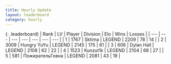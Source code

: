 ```yaml
---
title: Hourly Update
layout: leaderboard
category: hourly
---
```


{: .leaderboard}
| Rank | LV | Player | Division | Elo | Wins | Losses |
| --- | --- | --- | --- | --- | --- | --- |
| <span data-change="0">1</span> | 1767 | <span title="ID: 353063">Sktima</span> | LEGEND | <span data-change="0">2209</span> | <span data-change="0">78</span> | <span data-change="0">14</span> |
| <span data-change="0">2</span> | 3009 | <span title="ID: 164871">Hungry YuYu</span> | LEGEND | <span data-change="-25">2145</span> | <span data-change="0">175</span> | <span data-change="2">61</span> |
| <span data-change="0">3</span> | 606 | <span title="ID: 174294">Dylan Hall</span> | LEGEND | <span data-change="0">2108</span> | <span data-change="0">62</span> | <span data-change="0">22</span> |
| <span data-change="0">4</span> | 1523 | <span title="ID: 392407">Kunzut1k</span> | LEGEND | <span data-change="0">2104</span> | <span data-change="0">68</span> | <span data-change="0">27</span> |
| <span data-change="0">5</span> | 581 | <span title="ID: 402846">ПожирательГовна</span> | LEGEND | <span data-change="0">2081</span> | <span data-change="0">43</span> | <span data-change="0">19</span> |